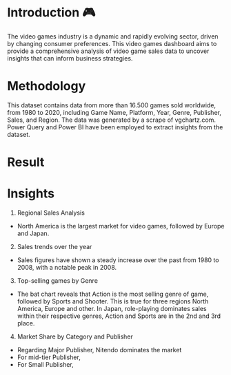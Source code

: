 # Introduction 🎮
The video games industry is a dynamic and rapidly evolving sector, driven by changing consumer preferences. This video games dashboard aims to provide a comprehensive analysis of video game sales data to uncover insights that can inform business strategies.

# Methodology
This dataset contains data from more than 16.500 games sold worldwide, from 1980 to 2020, including Game Name, Platform, Year, Genre, Publisher, Sales, and Region. The data was generated by a scrape of vgchartz.com.
Power Query and Power BI have been employed to extract insights from the dataset.

# Result

# Insights
1. Regional Sales Analysis
- North America is the largest market for video games, followed by Europe and Japan.

2. Sales trends over the year
- Sales figures have shown a steady increase over the past from 1980 to 2008, with a notable peak in 2008.

3. Top-selling games by Genre
- The bat chart reveals that Action is the most selling genre of game, followed by Sports and Shooter. This is true for three regions North America, Europe and other. In Japan, role-playing dominates sales within their respective genres, Action and Sports are in the 2nd and 3rd place.

4. Market Share by Category and Publisher
-  Regarding Major Publisher, Nitendo dominates the market
-  For mid-tier Publisher,
-  For Small Publisher,
